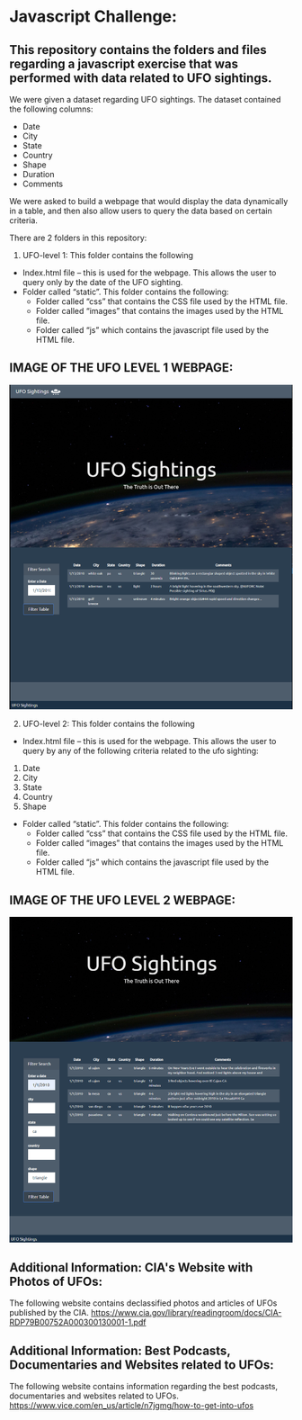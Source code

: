 # Javascript Challenge:

## This repository contains the folders and files regarding a javascript exercise that was performed with data related to UFO sightings.

We were given a dataset regarding UFO sightings.
The dataset contained the following columns:
* Date
* City
* State
* Country
* Shape
* Duration
* Comments

We were asked to build a webpage that would display the data dynamically in a table, and then also allow users to query the data based on certain criteria.

There are 2 folders in this repository:
1.	UFO-level 1: 
This folder contains the following
* Index.html file – this is used for the webpage. 
This allows the user to query only by the date of the UFO sighting.
* Folder called “static”. This folder contains the following:
  * Folder called “css” that contains the CSS file used by the HTML file.
  * Folder called “images” that contains the images used by the HTML file.
  * Folder called “js” which contains the javascript file used by the HTML file.

## IMAGE OF THE UFO LEVEL 1 WEBPAGE:
![](UFO-level-1/static/images/UFO_Level_1_WebPage.PNG)

2.	UFO-level 2: 
This folder contains the following
* Index.html file – this is used for the webpage. 
This allows the user to query by any of the following criteria related to the ufo sighting:
1.	Date 
2.	City 
3.	State
4.	Country
5.	Shape
* Folder called “static”. This folder contains the following:
  * Folder called “css” that contains the CSS file used by the HTML file.
  * Folder called “images” that contains the images used by the HTML file.
  * Folder called “js” which contains the javascript file used by the HTML file.

## IMAGE OF THE UFO LEVEL 2 WEBPAGE:
![](UFO-level-2/static/images/UFO_Level_2_WebPage.PNG)

## Additional Information: CIA's Website with Photos of UFOs:
The following website contains declassified photos and articles of UFOs published by the CIA.
https://www.cia.gov/library/readingroom/docs/CIA-RDP79B00752A000300130001-1.pdf


## Additional Information: Best Podcasts, Documentaries and Websites related to UFOs:
The following website contains information regarding the best podcasts, documentaries and websites related to UFOs.
https://www.vice.com/en_us/article/n7jgmg/how-to-get-into-ufos

